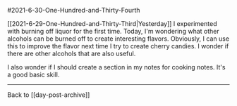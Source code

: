 #2021-6-30-One-Hundred-and-Thirty-Fourth

[[2021-6-29-One-Hundred-and-Thirty-Third|Yesterday]] I experimented with burning off liquor for the first time.  Today, I'm wondering what other alcohols can be burned off to create interesting flavors.  Obviously, I can use this to improve the flavor next time I try to create cherry candies.  I wonder if there are other alcohols that are also useful.

I also wonder if I should create a section in my notes for cooking notes.  It's a good basic skill.

---
Back to [[day-post-archive]]